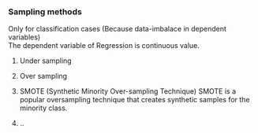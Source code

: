 

### Sampling methods
Only for classification cases (Because data-imbalace in dependent variables)</br>
The dependent variable of Regression is continuous value.</br>

1. Under sampling
2. Over sampling
3. SMOTE (Synthetic Minority Over-sampling Technique)
   SMOTE is a popular oversampling technique that creates synthetic samples for the minority class.</br>
   
4. ..
